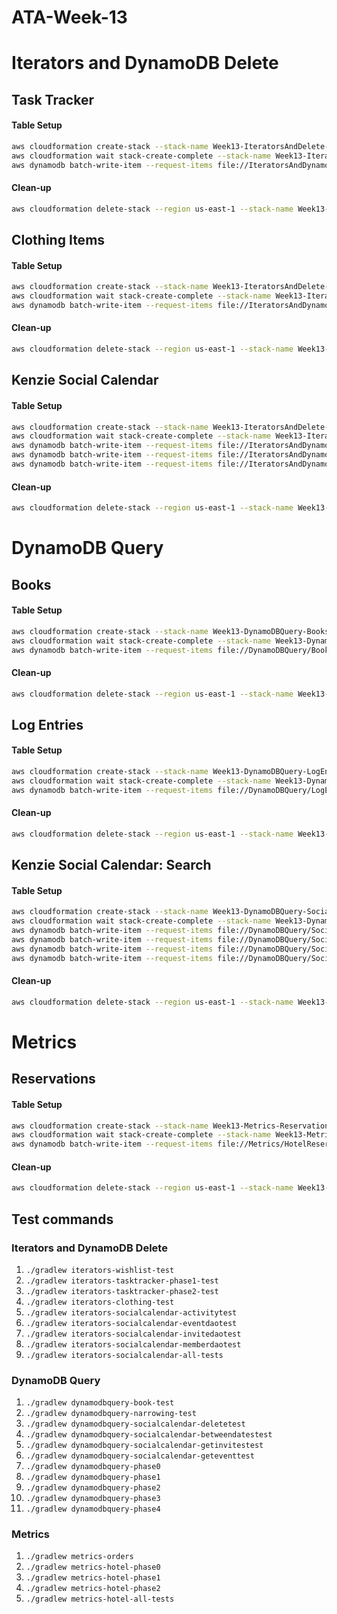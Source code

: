 # ATA-Week-13

# Iterators and DynamoDB Delete

## Task Tracker
#### Table Setup
```bash
aws cloudformation create-stack --stack-name Week13-IteratorsAndDelete-TaskTracker --template-body file://IteratorsAndDynamoDBDelete/TaskTracker/tasktracker_table.yaml 
aws cloudformation wait stack-create-complete --stack-name Week13-IteratorsAndDelete-TaskTracker
aws dynamodb batch-write-item --request-items file://IteratorsAndDynamoDBDelete/TaskTracker/tasktracker_seeddata.json
```

#### Clean-up
```bash
aws cloudformation delete-stack --region us-east-1 --stack-name Week13-IteratorsAndDelete-TaskTracker
```

## Clothing Items
#### Table Setup
```bash
aws cloudformation create-stack --stack-name Week13-IteratorsAndDelete-ClothingItems --template-body file://IteratorsAndDynamoDBDelete/Clothing/clothingitems_table.yaml 
aws cloudformation wait stack-create-complete --stack-name Week13-IteratorsAndDelete-ClothingItems
aws dynamodb batch-write-item --request-items file://IteratorsAndDynamoDBDelete/Clothing/clothingitems_seeddata.json
```

#### Clean-up
```bash
aws cloudformation delete-stack --region us-east-1 --stack-name Week13-IteratorsAndDelete-ClothingItems
```


## Kenzie Social Calendar
#### Table Setup
```bash
aws cloudformation create-stack --stack-name Week13-IteratorsAndDelete-SocialCalendar --template-body file://IteratorsAndDynamoDBDelete/SocialCalendar/socialcalendar_tables.yaml
aws cloudformation wait stack-create-complete --stack-name Week13-IteratorsAndDelete-SocialCalendar 
aws dynamodb batch-write-item --request-items file://IteratorsAndDynamoDBDelete/SocialCalendar/events_seeddata.json
aws dynamodb batch-write-item --request-items file://IteratorsAndDynamoDBDelete/SocialCalendar/invites_seeddata.json
aws dynamodb batch-write-item --request-items file://IteratorsAndDynamoDBDelete/SocialCalendar/members_seeddata.json
```

#### Clean-up
```bash
aws cloudformation delete-stack --region us-east-1 --stack-name Week13-IteratorsAndDelete-SocialCalendar
```


# DynamoDB Query

## Books
#### Table Setup
```bash
aws cloudformation create-stack --stack-name Week13-DynamoDBQuery-Books --template-body file://DynamoDBQuery/Books/booksread_table.yaml 
aws cloudformation wait stack-create-complete --stack-name Week13-DynamoDBQuery-Books 
aws dynamodb batch-write-item --request-items file://DynamoDBQuery/Books/booksread_seeddata.json
```

#### Clean-up
```bash
aws cloudformation delete-stack --region us-east-1 --stack-name Week13-DynamoDBQuery-Books
```

## Log Entries
#### Table Setup
```bash
aws cloudformation create-stack --stack-name Week13-DynamoDBQuery-LogEntries --template-body file://DynamoDBQuery/LogEntries/logentries_table.yaml 
aws cloudformation wait stack-create-complete --stack-name Week13-DynamoDBQuery-LogEntries
aws dynamodb batch-write-item --request-items file://DynamoDBQuery/LogEntries/logentries_seeddata.json
```

#### Clean-up
```bash
aws cloudformation delete-stack --region us-east-1 --stack-name Week13-DynamoDBQuery-LogEntries
```

## Kenzie Social Calendar: Search
#### Table Setup
```bash
aws cloudformation create-stack --stack-name Week13-DynamoDBQuery-SocialCalendar --template-body file://DynamoDBQuery/SocialCalendar/socialcalendar_tables.yaml 
aws cloudformation wait stack-create-complete --stack-name Week13-DynamoDBQuery-SocialCalendar
aws dynamodb batch-write-item --request-items file://DynamoDBQuery/SocialCalendar/eventannouncements_seeddata.json
aws dynamodb batch-write-item --request-items file://DynamoDBQuery/SocialCalendar/events_seeddata.json
aws dynamodb batch-write-item --request-items file://DynamoDBQuery/SocialCalendar/invites_seeddata.json
aws dynamodb batch-write-item --request-items file://DynamoDBQuery/SocialCalendar/members_seeddata.json
```

#### Clean-up
```bash
aws cloudformation delete-stack --region us-east-1 --stack-name Week13-DynamoDBQuery-SocialCalendar
```

# Metrics
## Reservations
#### Table Setup
```bash
aws cloudformation create-stack --stack-name Week13-Metrics-Reservations --template-body file://Metrics/HotelReservations/reservations_table.yaml 
aws cloudformation wait stack-create-complete --stack-name Week13-Metrics-Reservations
aws dynamodb batch-write-item --request-items file://Metrics/HotelReservations/reservations_seeddata.json
```

#### Clean-up
```bash
aws cloudformation delete-stack --region us-east-1 --stack-name Week13-Metrics-Reservations
```

## Test commands

### Iterators and DynamoDB Delete
1. `./gradlew iterators-wishlist-test`
2. `./gradlew iterators-tasktracker-phase1-test`
3. `./gradlew iterators-tasktracker-phase2-test`
4. `./gradlew iterators-clothing-test`
5. `./gradlew iterators-socialcalendar-activitytest`
6. `./gradlew iterators-socialcalendar-eventdaotest`
7. `./gradlew iterators-socialcalendar-invitedaotest`
8. `./gradlew iterators-socialcalendar-memberdaotest`
9. `./gradlew iterators-socialcalendar-all-tests`

### DynamoDB Query
1. `./gradlew dynamodbquery-book-test`
2. `./gradlew dynamodbquery-narrowing-test`
3. `./gradlew dynamodbquery-socialcalendar-deletetest`
4. `./gradlew dynamodbquery-socialcalendar-betweendatestest`
5. `./gradlew dynamodbquery-socialcalendar-getinvitestest`
6. `./gradlew dynamodbquery-socialcalendar-geteventtest`
7. `./gradlew dynamodbquery-phase0`
8. `./gradlew dynamodbquery-phase1`
9. `./gradlew dynamodbquery-phase2`
10. `./gradlew dynamodbquery-phase3`
11. `./gradlew dynamodbquery-phase4`


### Metrics
1. `./gradlew metrics-orders`
2. `./gradlew metrics-hotel-phase0`
3. `./gradlew metrics-hotel-phase1`
4. `./gradlew metrics-hotel-phase2`
5. `./gradlew metrics-hotel-all-tests`
